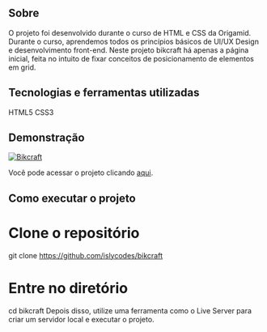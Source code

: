 ## Sobre

O projeto foi desenvolvido durante o curso de HTML e CSS da Origamid. Durante o curso, aprendemos todos os princípios básicos de UI/UX Design e desenvolvimento front-end. Neste projeto bikcraft há apenas a página inicial, feita no intuito de fixar conceitos de posicionamento de elementos em grid.

## Tecnologias e ferramentas utilizadas

HTML5
CSS3

## Demonstração

[![Bikcraft](https://i.imgur.com/i8rahkE.png "Clique para acessar o projeto")](https://islycodes.github.io/bikcraft/web/ "Clique para acessar o projeto")

Você pode acessar o projeto clicando [aqui](https://islycodes.github.io/bikcraft/web/).

## Como executar o projeto

# Clone o repositório

git clone https://github.com/islycodes/bikcraft

# Entre no diretório

cd bikcraft
Depois disso, utilize uma ferramenta como o Live Server para criar um servidor local e executar o projeto.
